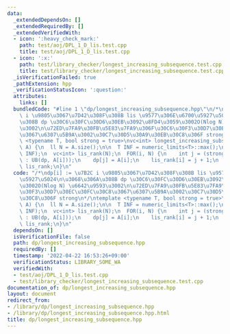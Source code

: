 ```yaml
---
data:
  _extendedDependsOn: []
  _extendedRequiredBy: []
  _extendedVerifiedWith:
  - icon: ':heavy_check_mark:'
    path: test/aoj/DPL_1_D_lis.test.cpp
    title: test/aoj/DPL_1_D_lis.test.cpp
  - icon: ':x:'
    path: test/library_checker/longest_increasing_subsequence.test.cpp
    title: test/library_checker/longest_increasing_subsequence.test.cpp
  _isVerificationFailed: true
  _pathExtension: hpp
  _verificationStatusIcon: ':question:'
  attributes:
    links: []
  bundledCode: "#line 1 \"dp/longest_increasing_subsequence.hpp\"\n/*\ndp[i] := \u7B2C\
    \ i \u9805\u3067\u7D42\u308F\u308B lis \u9577\u306E\u6700\u5927\u5024\n\u3068\u306A\
    \u308B dp \u30C6\u30FC\u30D6\u30EB\u3092\u8FD4\u3059\u3002O(Nlog N) \u6642\u9593\
    \u3002\n\u72ED\u7FA9\u30FB\u5E83\u7FA9\u306F\u30C6\u30F3\u30D7\u30EC\u30FC\u30C8\
    \u3067\u6307\u5B9A\u3002\u30C7\u30D5\u30A9\u30EB\u30C8\u306F strong\n*/\ntemplate\
    \ <typename T, bool strong = true>\nvc<int> longest_increasing_subsequence(vector<T>\
    \ A) {\n  ll N = A.size();\n\n  T INF = numeric_limits<T>::max();\n  vc<T> dp(N,\
    \ INF);\n  vc<int> lis_rank(N);\n  FOR(i, N) {\n    int j = (strong ? LB(dp, A[i])\
    \ : UB(dp, A[i]));\n    dp[j] = A[i];\n    lis_rank[i] = j + 1;\n  }\n  return\
    \ lis_rank;\n}\n"
  code: "/*\ndp[i] := \u7B2C i \u9805\u3067\u7D42\u308F\u308B lis \u9577\u306E\u6700\
    \u5927\u5024\n\u3068\u306A\u308B dp \u30C6\u30FC\u30D6\u30EB\u3092\u8FD4\u3059\
    \u3002O(Nlog N) \u6642\u9593\u3002\n\u72ED\u7FA9\u30FB\u5E83\u7FA9\u306F\u30C6\
    \u30F3\u30D7\u30EC\u30FC\u30C8\u3067\u6307\u5B9A\u3002\u30C7\u30D5\u30A9\u30EB\
    \u30C8\u306F strong\n*/\ntemplate <typename T, bool strong = true>\nvc<int> longest_increasing_subsequence(vector<T>\
    \ A) {\n  ll N = A.size();\n\n  T INF = numeric_limits<T>::max();\n  vc<T> dp(N,\
    \ INF);\n  vc<int> lis_rank(N);\n  FOR(i, N) {\n    int j = (strong ? LB(dp, A[i])\
    \ : UB(dp, A[i]));\n    dp[j] = A[i];\n    lis_rank[i] = j + 1;\n  }\n  return\
    \ lis_rank;\n}\n"
  dependsOn: []
  isVerificationFile: false
  path: dp/longest_increasing_subsequence.hpp
  requiredBy: []
  timestamp: '2022-04-22 16:53:26+09:00'
  verificationStatus: LIBRARY_SOME_WA
  verifiedWith:
  - test/aoj/DPL_1_D_lis.test.cpp
  - test/library_checker/longest_increasing_subsequence.test.cpp
documentation_of: dp/longest_increasing_subsequence.hpp
layout: document
redirect_from:
- /library/dp/longest_increasing_subsequence.hpp
- /library/dp/longest_increasing_subsequence.hpp.html
title: dp/longest_increasing_subsequence.hpp
---
```

